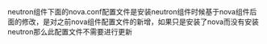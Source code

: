 neutron组件下面的nova.conf配置文件是安装neutron组件时候基于nova组件后面的修改，是对之前nova组件配置文件的新增，如果只是安装了nova而没有安装neutron那么此配置文件不需要进行更新
